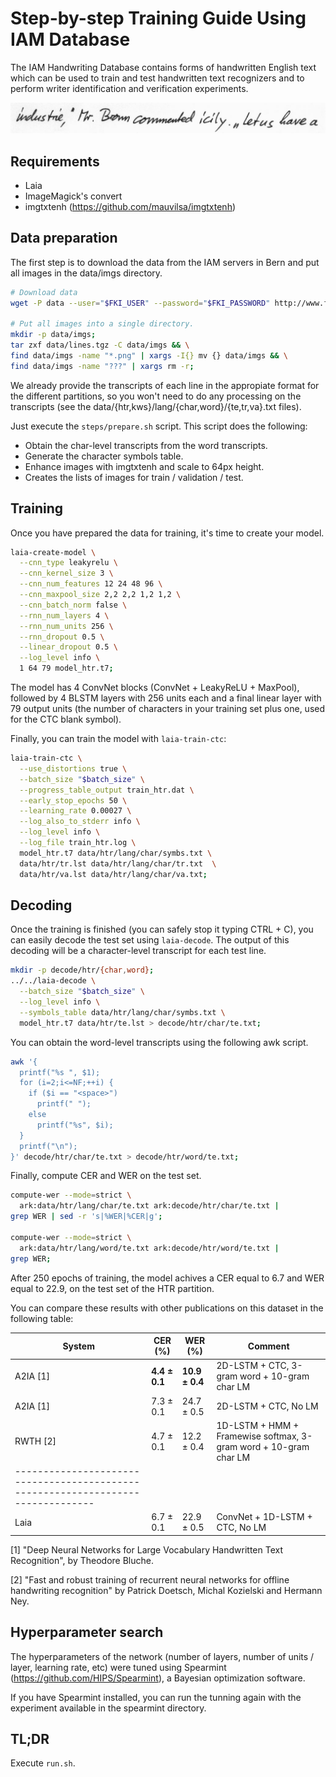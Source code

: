 # Step-by-step Training Guide Using IAM Database

The IAM Handwriting Database contains forms of handwritten English text which
can be used to train and test handwritten text recognizers and to perform
writer identification and verification experiments.

![Example](a01-122-02.jpg)

## Requirements

- Laia
- ImageMagick's convert
- imgtxtenh (https://github.com/mauvilsa/imgtxtenh)

## Data preparation

The first step is to download the data from the IAM servers in Bern and put all images in the
data/imgs directory.

```bash
# Download data
wget -P data --user="$FKI_USER" --password="$FKI_PASSWORD" http://www.fki.inf.unibe.ch/DBs/iamDB/data/lines/lines.tgz;

# Put all images into a single directory.
mkdir -p data/imgs;
tar zxf data/lines.tgz -C data/imgs && \
find data/imgs -name "*.png" | xargs -I{} mv {} data/imgs && \
find data/imgs -name "???" | xargs rm -r;
```

We already provide the transcripts of each line in the appropiate format for
the different partitions, so you won't need to do any processing on the
transcripts (see the data/{htr,kws}/lang/{char,word}/{te,tr,va}.txt files).

Just execute the `steps/prepare.sh` script. This script does the following:
  - Obtain the char-level transcripts from the word transcripts.
  - Generate the character symbols table.
  - Enhance images with imgtxtenh and scale to 64px height.
  - Creates the lists of images for train / validation / test.


## Training

Once you have prepared the data for training, it's time to create your model.

```bash
laia-create-model \
  --cnn_type leakyrelu \
  --cnn_kernel_size 3 \
  --cnn_num_features 12 24 48 96 \
  --cnn_maxpool_size 2,2 2,2 1,2 1,2 \
  --cnn_batch_norm false \
  --rnn_num_layers 4 \
  --rnn_num_units 256 \
  --rnn_dropout 0.5 \
  --linear_dropout 0.5 \
  --log_level info \
  1 64 79 model_htr.t7;
```

The model has 4 ConvNet blocks (ConvNet + LeakyReLU + MaxPool), followed by
4 BLSTM layers with 256 units each and a final linear layer with 79 output
units (the number of characters in your training set plus one, used for the
CTC blank symbol).

Finally, you can train the model with `laia-train-ctc`:

```bash
laia-train-ctc \
  --use_distortions true \
  --batch_size "$batch_size" \
  --progress_table_output train_htr.dat \
  --early_stop_epochs 50 \
  --learning_rate 0.00027 \
  --log_also_to_stderr info \
  --log_level info \
  --log_file train_htr.log \
  model_htr.t7 data/htr/lang/char/symbs.txt \
  data/htr/tr.lst data/htr/lang/char/tr.txt  \
  data/htr/va.lst data/htr/lang/char/va.txt;
```

## Decoding

Once the training is finished (you can safely stop it typing CTRL + C), you
can easily decode the test set using `laia-decode`. The output of this
decoding will be a character-level transcript for each test line.

```bash
mkdir -p decode/htr/{char,word};
../../laia-decode \
  --batch_size "$batch_size" \
  --log_level info \
  --symbols_table data/htr/lang/char/symbs.txt \
  model_htr.t7 data/htr/te.lst > decode/htr/char/te.txt;
```

You can obtain the word-level transcripts using the following awk script.

```bash
awk '{
  printf("%s ", $1);
  for (i=2;i<=NF;++i) {
    if ($i == "<space>")
      printf(" ");
    else
      printf("%s", $i);
  }
  printf("\n");
}' decode/htr/char/te.txt > decode/htr/word/te.txt;
```

Finally, compute CER and WER on the test set.

```bash
compute-wer --mode=strict \
  ark:data/htr/lang/char/te.txt ark:decode/htr/char/te.txt |
grep WER | sed -r 's|%WER|%CER|g';

compute-wer --mode=strict \
  ark:data/htr/lang/word/te.txt ark:decode/htr/word/te.txt |
grep WER;
```

After 250 epochs of training, the model achives a CER equal to 6.7 and
WER equal to 22.9, on the test set of the HTR partition.

You can compare these results with other publications on this dataset
in the following table:

| System | CER (%)   | WER (%)    | Comment                                      |
|--------|-----------|------------|----------------------------------------------|
| A2IA [1] | **4.4 ± 0.1** | **10.9 ± 0.4** | 2D-LSTM + CTC, 3-gram word + 10-gram char LM |
| A2IA [1] | 7.3 ± 0.1 | 24.7 ± 0.5 | 2D-LSTM + CTC, No LM                         |
| RWTH [2] | 4.7 ± 0.1 | 12.2 ± 0.4 | 1D-LSTM + HMM + Framewise softmax, 3-gram word + 10-gram char LM |
|--------------------------------------------------------------------------------|
| Laia   | 6.7 ± 0.1 | 22.9 ± 0.5 | ConvNet + 1D-LSTM + CTC, No LM               |


[1] "Deep Neural Networks for Large Vocabulary Handwritten Text Recognition", by
Theodore Bluche.

[2] "Fast and robust training of recurrent neural networks for offline handwriting recognition"
by Patrick Doetsch, Michal Kozielski and Hermann Ney.


## Hyperparameter search

The hyperparameters of the network (number of layers, number of units / layer,
learning rate, etc) were tuned using Spearmint (https://github.com/HIPS/Spearmint),
a Bayesian optimization software.

If you have Spearmint installed, you can run the tunning again with the experiment
available in the spearmint directory.

## TL;DR

Execute `run.sh`.
